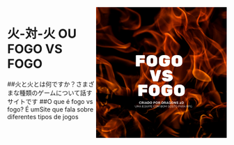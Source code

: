 <img src="img/fogo-vs-fogo.png" align="right" width="300" border-box="100%">

# 火-対-火 OU FOGO VS FOGO


##火と火とは何ですか？さまざまな種類のゲームについて話すサイトです
##O que é fogo vs fogo? É umSite que fala sobre diferentes tipos de jogos
